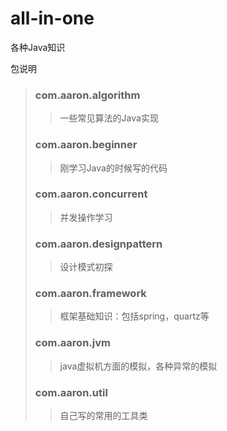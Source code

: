 # all-in-one
各种Java知识

包说明

> ### com.aaron.algorithm
> >一些常见算法的Java实现
> ### com.aaron.beginner
> > 刚学习Java的时候写的代码
> ### com.aaron.concurrent
> > 并发操作学习
> ### com.aaron.designpattern
> > 设计模式初探
> ### com.aaron.framework
> > 框架基础知识：包括spring，quartz等
> ### com.aaron.jvm
> >java虚拟机方面的模拟，各种异常的模拟
> ### com.aaron.util
> >自己写的常用的工具类


